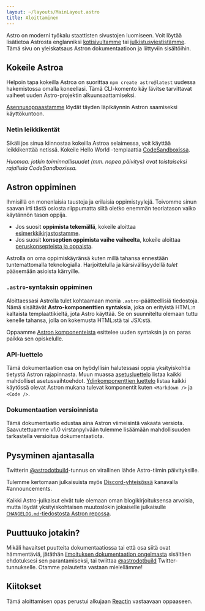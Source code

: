 ```yaml
---
layout: ~/layouts/MainLayout.astro
title: Aloittaminen
---
```


Astro on moderni työkalu staattisten sivustojen luomiseen. Voit löytää lisätietoa Astrosta englanniksi [kotisivultamme](https://astro.build/) tai [julkistusviestistämme](https://astro.build/blog/introducing-astro). Tämä sivu on yleiskatsaus Astron dokumentaatioon ja liittyviin sisältöihin.

## Kokeile Astroa

Helpoin tapa kokeilla Astroa on suorittaa `npm create astro@latest` uudessa hakemistossa omalla koneellasi. Tämä CLI-komento käy lävitse tarvittavat vaiheet uuden Astro-projektin alkuunsaattamiseksi.

[Asennusoppaastamme](/fi/install/auto/) löydät täyden läpikäynnin Astron saamiseksi käyttökuntoon.

### Netin leikkikentät

Sikäli jos sinua kiinnostaa kokeilla Astroa selaimessa, voit käyttää leikkikenttää netissä. Kokeile Hello World -templaattia [CodeSandboxissa](https://codesandbox.io/s/astro-template-hugb3).

_Huomaa: jotkin toiminnallisuudet (mm. nopea päivitys) ovat toistaiseksi rajallisia CodeSandboxissa._

## Astron oppiminen

Ihmisillä on monenlaisia taustoja ja erilaisia oppimistyylejä. Toivomme sinun saavan irti tästä osiosta riippumatta siitä oletko enemmän teoriatason vaiko käytännön tason oppija.

- Jos suosit **oppimista tekemällä**, kokeile aloittaa [esimerkkikirjastostamme](https://github.com/prosopo/captcha/tree/main/examples).
- Jos suosit **konseptien oppimista vaihe vaiheelta**, kokeile aloittaa [peruskonsepteista ja oppaista](/fi/core-concepts/project-structure/).

Astrolla on oma oppimiskäyränsä kuten millä tahansa ennestään tuntemattomalla teknologialla. Harjoittelulla ja kärsivällisyydellä _tulet_ pääsemään asioista kärryille.

### `.astro`-syntaksin oppiminen

Aloittaessasi Astrolla tulet kohtaamaan monia `.astro`-päätteellisiä tiedostoja. Nämä sisältävät **Astro-komponenttien syntaksia**, joka on erityistä HTML:n kaltaista templaattikieltä, jota Astro käyttää. Se on suunniteltu olemaan tuttu kenelle tahansa, jolla on kokemusta HTML:stä tai JSX:stä.

Oppaamme [Astron komponenteista](/fi/core-concepts/astro-components/) esittelee uuden syntaksin ja on paras paikka sen opiskelulle.

### API-luettelo

Tämä dokumentaation osa on hyödyllisin halutessasi oppia yksityiskohtia tietystä Astron rajapinnasta. Muun muassa [asetusluettelo](/fi/reference/configuration-reference/) listaa kaikki mahdolliset asetusvaihtoehdot. [Ydinkomponenttien luettelo](/fi/reference/api-reference/#built-in-components) listaa kaikki käytössä olevat Astron mukana tulevat komponentit kuten `<Markdown />` ja `<Code />`.

### Dokumentaation versioinnista

Tämä dokumentaatio edustaa aina Astron viimeisintä vakaata versiota. Saavutettuamme v1.0 virstanpylvään tulemme lisäämään mahdollisuuden tarkastella versioitua dokumentaatiota.

## Pysyminen ajantasalla

Twitterin [@astrodotbuild](https://twitter.com/astrodotbuild)-tunnus on virallinen lähde Astro-tiimin päivityksille.

Tulemme kertomaan julkaisuista myös [Discord-yhteisössä](https://discord.gg/3nMYAHecZT) kanavalla #announcements.

Kaikki Astro-julkaisut eivät tule olemaan oman blogikirjoituksensa arvoisia, mutta löydät yksityiskohtaisen muutoslokin jokaiselle julkaisulle [`CHANGELOG.md`-tiedostosta Astron repossa](https://github.com/prosopo/captcha/blob/main/packages/astro/CHANGELOG.md).

## Puuttuuko jotakin?

Mikäli havaitset puutteita dokumentaatiossa tai että osa siitä ovat hämmentäviä, jätäthän [ilmoituksen dokumentaation ongelmasta](https://github.com/prosopo/captcha/issues/new/choose) sisältäen ehdotuksesi sen parantamiseksi, tai twiittaa [@astrodotbuild](https://twitter.com/astrodotbuild) Twitter-tunnukselle. Otamme palautetta vastaan mielellämme!

## Kiitokset

Tämä aloittamisen opas perustui alkujaan [Reactin](https://reactjs.org/) vastaavaan oppaaseen.
